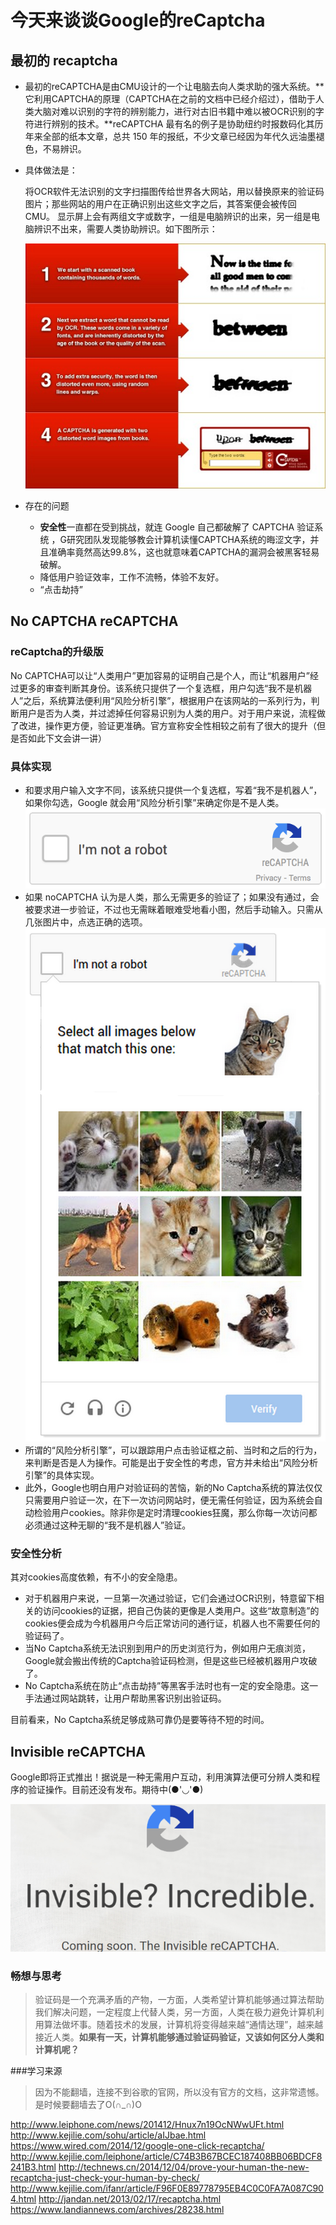 # 今天来谈谈Google的reCaptcha

## 最初的 recaptcha

* 最初的reCAPTCHA是由CMU设计的一个让电脑去向人类求助的强大系统。**它利用CAPTCHA的原理（CAPTCHA在之前的文档中已经介绍过），借助于人类大脑对难以识别的字符的辨别能力，进行对古旧书籍中难以被OCR识别的字符进行辨别的技术。**reCAPTCHA 最有名的例子是协助纽约时报数码化其历年来全部的纸本文章，总共 150 年的报纸，不少文章已经因为年代久远油墨褪色，不易辨识。

* 具体做法是：
	
	将OCR软件无法识别的文字扫描图传给世界各大网站，用以替换原来的验证码图片；那些网站的用户在正确识别出这些文字之后，其答案便会被传回CMU。 显示屏上会有两组文字或数字，一组是电脑辨识的出来，另一组是电脑辨识不出来，需要人类协助辨识。如下图所示：
 
	![](1.jpg)

* 存在的问题
	
	* **安全性**一直都在受到挑战，就连 Google 自己都破解了 CAPTCHA 验证系统 ，G研究团队发现能够教会计算机读懂CAPTCHA系统的晦涩文字，并且准确率竟然高达99.8%，这也就意味着CAPTCHA的漏洞会被黑客轻易破解。
	* 降低用户验证效率，工作不流畅，体验不友好。
	* “点击劫持”
	
## No CAPTCHA reCAPTCHA
### reCaptcha的升级版

No CAPTCHA可以让“人类用户”更加容易的证明自己是个人，而让“机器用户”经过更多的审查判断其身份。该系统只提供了一个复选框，用户勾选“我不是机器人”之后，系统算法便利用“风险分析引擎”，根据用户在该网站的一系列行为，判断用户是否为人类，并过滤掉任何容易识别为人类的用户。对于用户来说，流程做了改进，操作更方便，验证更准确。官方宣称安全性相较之前有了很大的提升（但是否如此下文会讲一讲）
	
### 具体实现

* 和要求用户输入文字不同，该系统只提供一个复选框，写着“我不是机器人”，如果你勾选，Google 就会用“风险分析引擎”来确定你是不是人类。	
![](2.gif)
* 如果 noCAPTCHA 认为是人类，那么无需更多的验证了；如果没有通过，会被要求进一步验证，不过也无需眯着眼难受地看小图，然后手动输入。只需从几张图片中，点选正确的选项。
![](3.png)
* 所谓的“风险分析引擎”，可以跟踪用户点击验证框之前、当时和之后的行为，来判断是否是人为操作。可能是出于安全性的考虑，官方并未给出“风险分析引擎”的具体实现。
* 此外，Google也明白用户对验证码的苦恼，新的No Captcha系统的算法仅仅只需要用户验证一次，在下一次访问网站时，便无需任何验证，因为系统会自动检验用户cookies。除非你是定时清理cookies狂魔，那么你每一次访问都必须通过这种无聊的“我不是机器人”验证。

### 安全性分析

其对cookies高度依赖，有不小的安全隐患。

* 对于机器用户来说，一旦第一次通过验证，它们会通过OCR识别，特意留下相关的访问cookies的证据，把自己伪装的更像是人类用户。这些“故意制造”的cookies便会成为今机器用户今后正常访问的通行证，机器人也不需要任何的验证码了。
* 当No Captcha系统无法识别到用户的历史浏览行为，例如用户无痕浏览，Google就会搬出传统的Captcha验证码检测，但是这些已经被机器用户攻破了。
* No Captcha系统在防止“点击劫持”等黑客手法时也有一定的安全隐患。这一手法通过网站跳转，让用户帮助黑客识别出验证码。


目前看来，No Captcha系统足够成熟可靠仍是要等待不短的时间。



## Invisible reCAPTCHA
 Google即将正式推出！据说是一种无需用户互动，利用演算法便可分辨人类和程序的验证操作。目前还没有发布。期待中(●'◡'●)

![](4.png)
### 畅想与思考
>验证码是一个充满矛盾的产物，一方面，人类希望计算机能够通过算法帮助我们解决问题，一定程度上代替人类，另一方面，人类在极力避免计算机利用算法做坏事。随着技术的发展，计算机将变得越来越“通情达理”，越来越接近人类。**如果有一天，计算机能够通过验证码验证，又该如何区分人类和计算机呢？**

###学习来源
> 因为不能翻墙，连接不到谷歌的官网，所以没有官方的文档，这非常遗憾。是时候要翻墙去了O(∩_∩)O

http://www.leiphone.com/news/201412/Hnux7n19OcNWwUFt.html
http://www.kejilie.com/sohu/article/aIJbae.html
https://www.wired.com/2014/12/google-one-click-recaptcha/
http://www.kejilie.com/leiphone/article/C74B3B67BCEC187408BB06BDCF8241B3.html
http://technews.cn/2014/12/04/prove-your-human-the-new-recaptcha-just-check-your-human-by-check/
http://www.kejilie.com/ifanr/article/F96F0E89778795EB4C0C0FA7A087C904.html
http://jandan.net/2013/02/17/recaptcha.html
https://www.landiannews.com/archives/28238.html